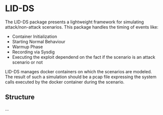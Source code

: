 # LID-DS
The LID-DS package presents a lightweight framework for simulating attack/non-attack scenarios. This package handles the timing of events like:
* Container Initialization
* Starting Normal Behaviour
* Warmup Phase
* Recording via Sysdig
* Executing the exploit dependend on the fact if the scenario is an attack scenario or not

LID-DS manages docker containers on which the scenarios are modeled. The result of such a simulation should be a pcap file expressing the system calls executed by the docker container during the scenario.

## Structure
...
